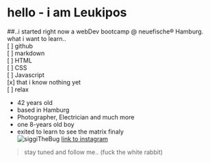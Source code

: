 # hello - i am Leukipos<br>
##..i started right now a webDev bootcamp @ neuefische® Hamburg.
<br>
what i want to learn..<br>
[ ] github<br>
[ ] markdown<br>
[ ] HTML<br>
[ ] CSS<br>
[ ] Javascript<br>
[x] that i know nothing yet<br>
[ ] relax<br>

- 42 years old
- based in Hamburg
- Photographer, Electrician and much more
- one 8-years old boy
- exited to learn to see the matrix finaly<br>
![siggiTheBug](https://img.fotocommunity.com/siggi-the-bug-74b82588-0ce6-40c7-94e3-4a04ab0d80b1.jpg?height=300)
[link to instagram](https://www.instagram.com/lx_zippel/)

> stay tuned and follow me.. (fuck the white rabbit)
